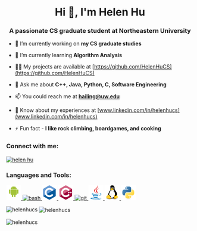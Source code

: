<h1 align="center">Hi 👋, I'm Helen Hu</h1>
<h3 align="center">A passionate CS graduate student at Northeastern University</h3>

- 🔭 I’m currently working on **my CS graduate studies**

- 🌱 I’m currently learning **Algorithm Analysis**

- 👨‍💻 My projects are available at [https://github.com/HelenHuCS](https://github.com/HelenHuCS)

- 💬 Ask me about **C++, Java, Python, C, Software Engineering**

- 📫 You could reach me at **hailing@uw.edu**

- 📄 Know about my experiences at [www.linkedin.com/in/helenhucs](www.linkedin.com/in/helenhucs)

- ⚡ Fun fact - **I like rock climbing, boardgames, and cooking**

<h3 align="left">Connect with me:</h3>
<p align="left">
<a href="https://linkedin.com/in/helen hu" target="blank"><img align="center" src="https://raw.githubusercontent.com/rahuldkjain/github-profile-readme-generator/master/src/images/icons/Social/linked-in-alt.svg" alt="helen hu" height="30" width="40" /></a>
</p>

<h3 align="left">Languages and Tools:</h3>
<p align="left"> <a href="https://developer.android.com" target="_blank" rel="noreferrer"> <img src="https://raw.githubusercontent.com/devicons/devicon/master/icons/android/android-original-wordmark.svg" alt="android" width="40" height="40"/> </a> <a href="https://www.gnu.org/software/bash/" target="_blank" rel="noreferrer"> <img src="https://www.vectorlogo.zone/logos/gnu_bash/gnu_bash-icon.svg" alt="bash" width="40" height="40"/> </a> <a href="https://www.cprogramming.com/" target="_blank" rel="noreferrer"> <img src="https://raw.githubusercontent.com/devicons/devicon/master/icons/c/c-original.svg" alt="c" width="40" height="40"/> </a> <a href="https://www.w3schools.com/cpp/" target="_blank" rel="noreferrer"> <img src="https://raw.githubusercontent.com/devicons/devicon/master/icons/cplusplus/cplusplus-original.svg" alt="cplusplus" width="40" height="40"/> </a> <a href="https://git-scm.com/" target="_blank" rel="noreferrer"> <img src="https://www.vectorlogo.zone/logos/git-scm/git-scm-icon.svg" alt="git" width="40" height="40"/> </a> <a href="https://www.java.com" target="_blank" rel="noreferrer"> <img src="https://raw.githubusercontent.com/devicons/devicon/master/icons/java/java-original.svg" alt="java" width="40" height="40"/> </a> <a href="https://www.linux.org/" target="_blank" rel="noreferrer"> <img src="https://raw.githubusercontent.com/devicons/devicon/master/icons/linux/linux-original.svg" alt="linux" width="40" height="40"/> </a> <a href="https://www.python.org" target="_blank" rel="noreferrer"> <img src="https://raw.githubusercontent.com/devicons/devicon/master/icons/python/python-original.svg" alt="python" width="40" height="40"/> </a> </p>

<p><img align="left" src="https://github-readme-stats.vercel.app/api/top-langs?username=helenhucs&show_icons=true&locale=en&layout=compact" alt="helenhucs" /></p>

<p>&nbsp;<img align="center" src="https://github-readme-stats.vercel.app/api?username=helenhucs&show_icons=true&locale=en" alt="helenhucs" /></p>

<p><img align="center" src="https://github-readme-streak-stats.herokuapp.com/?user=helenhucs&" alt="helenhucs" /></p>

